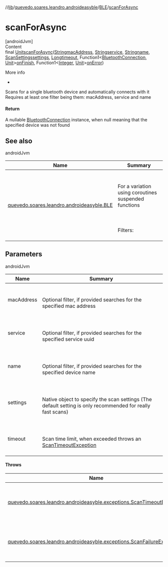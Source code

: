 //[lib](../../index.md)/[quevedo.soares.leandro.androideasyble](../index.md)/[BLE](index.md)/[scanForAsync](scan-for-async.md)



# scanForAsync  
[androidJvm]  
Content  
final [Unit](https://kotlinlang.org/api/latest/jvm/stdlib/kotlin/-unit/index.html)[scanForAsync](scan-for-async.md)([String](https://docs.oracle.com/javase/8/docs/api/java/lang/String.html)[macAddress](scan-for-async.md), [String](https://docs.oracle.com/javase/8/docs/api/java/lang/String.html)[service](scan-for-async.md), [String](https://docs.oracle.com/javase/8/docs/api/java/lang/String.html)[name](scan-for-async.md), [ScanSettings](https://developer.android.com/reference/kotlin/android/bluetooth/le/ScanSettings.html)[settings](scan-for-async.md), [Long](https://docs.oracle.com/javase/8/docs/api/java/lang/Long.html)[timeout](scan-for-async.md), Function1<[BluetoothConnection](../-bluetooth-connection/index.md), [Unit](https://kotlinlang.org/api/latest/jvm/stdlib/kotlin/-unit/index.html)>[onFinish](scan-for-async.md), Function1<[Integer](https://docs.oracle.com/javase/8/docs/api/java/lang/Integer.html), [Unit](https://kotlinlang.org/api/latest/jvm/stdlib/kotlin/-unit/index.html)>[onError](scan-for-async.md))  
  
More info  
<ul><li></li></ul>

Scans for a single bluetooth device and automatically connects with it Requires at least one filter being them: macAddress, service and name



#### Return  


A nullable [BluetoothConnection](../-bluetooth-connection/index.md) instance, when null meaning that the specified device was not found



## See also  
  
androidJvm  
  
|  Name|  Summary| 
|---|---|
| <a name="quevedo.soares.leandro.androideasyble/BLE/scanForAsync/#kotlin.String?#kotlin.String?#kotlin.String?#android.bluetooth.le.ScanSettings?#kotlin.Long#kotlin.Function1[quevedo.soares.leandro.androideasyble.BluetoothConnection?,kotlin.Unit]?#kotlin.Function1[kotlin.Int,kotlin.Unit]?/PointingToDeclaration/"></a>[quevedo.soares.leandro.androideasyble.BLE](scan-for.md)| <a name="quevedo.soares.leandro.androideasyble/BLE/scanForAsync/#kotlin.String?#kotlin.String?#kotlin.String?#android.bluetooth.le.ScanSettings?#kotlin.Long#kotlin.Function1[quevedo.soares.leandro.androideasyble.BluetoothConnection?,kotlin.Unit]?#kotlin.Function1[kotlin.Int,kotlin.Unit]?/PointingToDeclaration/"></a><br><br>For a variation using coroutines suspended functions<br><br><br><br>Filters:<br><br>
  


## Parameters  
  
androidJvm  
  
|  Name|  Summary| 
|---|---|
| <a name="quevedo.soares.leandro.androideasyble/BLE/scanForAsync/#kotlin.String?#kotlin.String?#kotlin.String?#android.bluetooth.le.ScanSettings?#kotlin.Long#kotlin.Function1[quevedo.soares.leandro.androideasyble.BluetoothConnection?,kotlin.Unit]?#kotlin.Function1[kotlin.Int,kotlin.Unit]?/PointingToDeclaration/"></a>macAddress| <a name="quevedo.soares.leandro.androideasyble/BLE/scanForAsync/#kotlin.String?#kotlin.String?#kotlin.String?#android.bluetooth.le.ScanSettings?#kotlin.Long#kotlin.Function1[quevedo.soares.leandro.androideasyble.BluetoothConnection?,kotlin.Unit]?#kotlin.Function1[kotlin.Int,kotlin.Unit]?/PointingToDeclaration/"></a><br><br>Optional filter, if provided searches for the specified mac address<br><br>
| <a name="quevedo.soares.leandro.androideasyble/BLE/scanForAsync/#kotlin.String?#kotlin.String?#kotlin.String?#android.bluetooth.le.ScanSettings?#kotlin.Long#kotlin.Function1[quevedo.soares.leandro.androideasyble.BluetoothConnection?,kotlin.Unit]?#kotlin.Function1[kotlin.Int,kotlin.Unit]?/PointingToDeclaration/"></a>service| <a name="quevedo.soares.leandro.androideasyble/BLE/scanForAsync/#kotlin.String?#kotlin.String?#kotlin.String?#android.bluetooth.le.ScanSettings?#kotlin.Long#kotlin.Function1[quevedo.soares.leandro.androideasyble.BluetoothConnection?,kotlin.Unit]?#kotlin.Function1[kotlin.Int,kotlin.Unit]?/PointingToDeclaration/"></a><br><br>Optional filter, if provided searches for the specified service uuid<br><br>
| <a name="quevedo.soares.leandro.androideasyble/BLE/scanForAsync/#kotlin.String?#kotlin.String?#kotlin.String?#android.bluetooth.le.ScanSettings?#kotlin.Long#kotlin.Function1[quevedo.soares.leandro.androideasyble.BluetoothConnection?,kotlin.Unit]?#kotlin.Function1[kotlin.Int,kotlin.Unit]?/PointingToDeclaration/"></a>name| <a name="quevedo.soares.leandro.androideasyble/BLE/scanForAsync/#kotlin.String?#kotlin.String?#kotlin.String?#android.bluetooth.le.ScanSettings?#kotlin.Long#kotlin.Function1[quevedo.soares.leandro.androideasyble.BluetoothConnection?,kotlin.Unit]?#kotlin.Function1[kotlin.Int,kotlin.Unit]?/PointingToDeclaration/"></a><br><br>Optional filter, if provided searches for the specified device name<br><br>
| <a name="quevedo.soares.leandro.androideasyble/BLE/scanForAsync/#kotlin.String?#kotlin.String?#kotlin.String?#android.bluetooth.le.ScanSettings?#kotlin.Long#kotlin.Function1[quevedo.soares.leandro.androideasyble.BluetoothConnection?,kotlin.Unit]?#kotlin.Function1[kotlin.Int,kotlin.Unit]?/PointingToDeclaration/"></a>settings| <a name="quevedo.soares.leandro.androideasyble/BLE/scanForAsync/#kotlin.String?#kotlin.String?#kotlin.String?#android.bluetooth.le.ScanSettings?#kotlin.Long#kotlin.Function1[quevedo.soares.leandro.androideasyble.BluetoothConnection?,kotlin.Unit]?#kotlin.Function1[kotlin.Int,kotlin.Unit]?/PointingToDeclaration/"></a><br><br>Native object to specify the scan settings (The default setting is only recommended for really fast scans)<br><br>
| <a name="quevedo.soares.leandro.androideasyble/BLE/scanForAsync/#kotlin.String?#kotlin.String?#kotlin.String?#android.bluetooth.le.ScanSettings?#kotlin.Long#kotlin.Function1[quevedo.soares.leandro.androideasyble.BluetoothConnection?,kotlin.Unit]?#kotlin.Function1[kotlin.Int,kotlin.Unit]?/PointingToDeclaration/"></a>timeout| <a name="quevedo.soares.leandro.androideasyble/BLE/scanForAsync/#kotlin.String?#kotlin.String?#kotlin.String?#android.bluetooth.le.ScanSettings?#kotlin.Long#kotlin.Function1[quevedo.soares.leandro.androideasyble.BluetoothConnection?,kotlin.Unit]?#kotlin.Function1[kotlin.Int,kotlin.Unit]?/PointingToDeclaration/"></a><br><br>Scan time limit, when exceeded throws an [ScanTimeoutException](../../quevedo.soares.leandro.androideasyble.exceptions/-scan-timeout-exception/index.md)<br><br>
  


#### Throws  
  
|  Name|  Summary| 
|---|---|
| <a name="quevedo.soares.leandro.androideasyble/BLE/scanForAsync/#kotlin.String?#kotlin.String?#kotlin.String?#android.bluetooth.le.ScanSettings?#kotlin.Long#kotlin.Function1[quevedo.soares.leandro.androideasyble.BluetoothConnection?,kotlin.Unit]?#kotlin.Function1[kotlin.Int,kotlin.Unit]?/PointingToDeclaration/"></a>[quevedo.soares.leandro.androideasyble.exceptions.ScanTimeoutException](../../quevedo.soares.leandro.androideasyble.exceptions/-scan-timeout-exception/index.md)| <a name="quevedo.soares.leandro.androideasyble/BLE/scanForAsync/#kotlin.String?#kotlin.String?#kotlin.String?#android.bluetooth.le.ScanSettings?#kotlin.Long#kotlin.Function1[quevedo.soares.leandro.androideasyble.BluetoothConnection?,kotlin.Unit]?#kotlin.Function1[kotlin.Int,kotlin.Unit]?/PointingToDeclaration/"></a><br><br>When the timeout is reached<br><br>
| <a name="quevedo.soares.leandro.androideasyble/BLE/scanForAsync/#kotlin.String?#kotlin.String?#kotlin.String?#android.bluetooth.le.ScanSettings?#kotlin.Long#kotlin.Function1[quevedo.soares.leandro.androideasyble.BluetoothConnection?,kotlin.Unit]?#kotlin.Function1[kotlin.Int,kotlin.Unit]?/PointingToDeclaration/"></a>[quevedo.soares.leandro.androideasyble.exceptions.ScanFailureException](../../quevedo.soares.leandro.androideasyble.exceptions/-scan-failure-exception/index.md)| <a name="quevedo.soares.leandro.androideasyble/BLE/scanForAsync/#kotlin.String?#kotlin.String?#kotlin.String?#android.bluetooth.le.ScanSettings?#kotlin.Long#kotlin.Function1[quevedo.soares.leandro.androideasyble.BluetoothConnection?,kotlin.Unit]?#kotlin.Function1[kotlin.Int,kotlin.Unit]?/PointingToDeclaration/"></a><br><br>When an error occurs<br><br>
  



